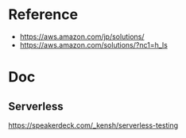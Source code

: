 # Reference
- https://aws.amazon.com/jp/solutions/
- https://aws.amazon.com/solutions/?nc1=h_ls

# Doc
## Serverless
https://speakerdeck.com/_kensh/serverless-testing
